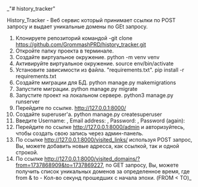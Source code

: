 _"# history_tracker" 

History_Tracker - Веб сервис который принимает ссылки по POST запросу и выдает уникальные домены по GEt запросу.

1. Клонируете репозиторий командой -git clone https://github.com/GrommashPRD/history_tracker.git
2. Откройте папку проекта в терминале.
3. Создайте виртуальное окружение. python -m venv venv
4. Активируйте виртуальное окружение. source env/bin/activate
5. Установите зависимости из файла. "requirements.txt". pip install -r requirements.txt
6. Создайте миграции для БД. python manage.py makemigrations
7. Запустите миграции. python manage.py migrate
8. Запустите проект на локальном сервере. python3 manage.py runserver
9. Перейдите по ссылке. http://127.0.0.1:8000/
10. Создайте superuser'а. python manage.py createsuperuser
11. Введите Username: , Email address: , Password: , Password (again):
12. Перейдите по ссылке http://127.0.0.1:8000/admin и авторизуйтесь, чтобы создать свою запись через админ-панель.
13. По ссылке http://127.0.0.1:8000/visited_links/ используя POST запрос, Вы, можете добавить новые адресса, как ссылкой, так и одной строкой.
14. По ссылке http://127.0.0.1:8000/visited_domains/?from=1737868909&to=1737869227, по GET запросу, Вы,  можете получить список уникальных доменов за определенное время, где from & to - Кол-во секунд прошедших с начала эпохи. (FROM < TO)_
